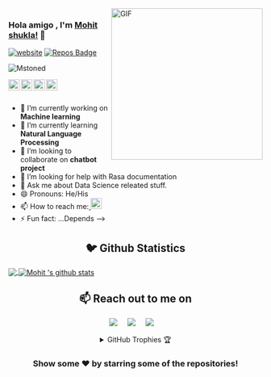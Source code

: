 <img align="right" alt="GIF"  width="300px" src="https://media.giphy.com/media/cFdHXXm5GhJsc/giphy.gif" />

### Hola amigo , I'm [Mohit shukla!](https://mohitshukla.live) 👋


[![website](https://img.shields.io/badge/PortfolioWebsite-mohitshukla.live-2648ff?style=flat-square&logo=google-chrome)](https://mohitshukla.live/)
[![Repos Badge](https://badges.pufler.dev/repos/Mstoned)](https://badges.pufler.dev/repos/Mstoned)
<p align="left"> <img src="https://komarev.com/ghpvc/?username=Mstoned&label=Views&color=blue&style=plastic" alt="Mstoned" /> </p>

<a href="https://twitter.com/mstoned09">
  <img align="left" alt="Mohit's Twitter" width="22px" src="https://cdn.jsdelivr.net/npm/simple-icons@v3/icons/twitter.svg" />
</a>
<a href="https://www.linkedin.com/in/mohit-shukla-597170141">
  <img align="left" alt="Mohit's Linkdein" width="22px" src="https://cdn.jsdelivr.net/npm/simple-icons@v3/icons/linkedin.svg" />
</a>
<a href="https://github.com/Mstoned">
  <img align="left" alt="Mohit's Github" width="22px" src="https://cdn.jsdelivr.net/npm/simple-icons@v3/icons/github.svg" />
</a>
<!--a href="https://t.me/">
  <img align="left" alt="Mohit's Telegram" width="22px" src="https://cdn.jsdelivr.net/npm/simple-icons@v3/icons/telegram.svg" />
</a-->
<a href="https://www.facebook.com/mohit.shukla.165685/">
  <img align="left" alt="Mohit's Facebook" width="22px" src="https://cdn.jsdelivr.net/npm/simple-icons@v3/icons/facebook.svg" />
</a>

<br/>
<br/>


- 🔭 I’m currently working on **Machine learning**
- 🌱 I’m currently learning **Natural Language Processing**
- 👯 I’m looking to collaborate on **chatbot project**
- 🤔 I’m looking for help with Rasa documentation
- 💬 Ask me about Data Science releated stuff.
- 😄 Pronouns: He/His
- 📫 How to reach me:</summary><a href="mailto:iammohitshukla9@gmail.com"> <img src="https://img.icons8.com/fluent/48/000000/gmail.png" width="22px"/> </a>
- ⚡ Fun fact: ...Depends 
-->

<h2 align="center">🐦 Github Statistics </h2>
<a href="https://github.com/Mstoned">
  <img align="center" src="https://github-readme-stats.vercel.app/api/top-langs/?username=Mstoned&theme=light&hide_langs_below=1" />
</a>
<a href="https://github.com/Mstoned">
 <img align="center" src="https://github-readme-stats.vercel.app/api?username=Mstoned&show_icons=true&theme=dark&line_height=27" alt="Mohit 's github stats"/>
</a>

<h2 align="center">📫 Reach out to me on</h2>
<p align="center">
  <a target="_blank"href="https://www.linkedin.com/in/mohit-shukla-597170141/"><img src="https://img.shields.io/badge/linkedin-%230077B5.svg?&style=for-the-badge&logo=linkedin&logoColor=white" /></a>&nbsp;&nbsp;&nbsp;&nbsp;
   <a target="_blank"href="https://twitter.com/mstoned09"><img src="https://img.shields.io/badge/twitter-%231DA1F2.svg?&style=for-the-badge&logo=twitter&logoColor=white" /></a>&nbsp;&nbsp;&nbsp;&nbsp;
  <a href="mailto:iammohitshukla9@gmail.com?subject=Hello%20Harsh,%20From%20Github"><img src="https://img.shields.io/badge/gmail-%23D14836.svg?&style=for-the-badge&logo=gmail&logoColor=white" /></a>&nbsp;&nbsp;&nbsp;&nbsp;
</p>



<details align="center">
  <summary>GitHub Trophies 🏆</summary>
<p align="center">
  <a href="https://github.com/ryo-ma/github-profile-trophy" target="_blank">
    <img src="https://github-profile-trophy.vercel.app/?username=Mstoned&theme=gruvbox&layout=compact&title_color=00FF00"/>
  </a>
</p>
</details>



<div align="center">

### Show some ❤️ by starring some of the repositories!

</div>











